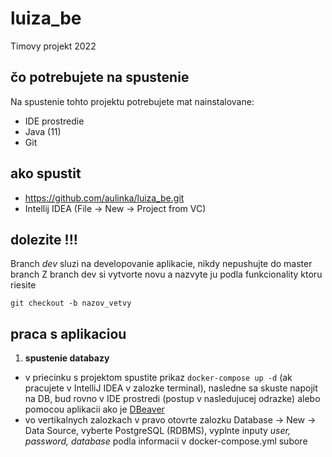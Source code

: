 # luiza_be
Timovy projekt 2022

## čo potrebujete na spustenie
Na spustenie tohto projektu potrebujete mat nainstalovane:
- IDE prostredie 
- Java (11)
- Git

## ako spustit

- https://github.com/aulinka/luiza_be.git
- Intellij IDEA (File -> New -> Project from VC)

## dolezite !!!
Branch *dev* sluzi na developovanie aplikacie, nikdy nepushujte do master branch
Z branch dev si vytvorte novu a nazvyte ju podla funkcionality ktoru riesite

`git checkout -b nazov_vetvy` 

## praca s aplikaciou
1. **spustenie databazy**
- v priecinku s projektom spustite prikaz ```docker-compose up -d``` (ak pracujete v IntelliJ IDEA v zalozke terminal),
nasledne sa skuste napojit na DB, bud rovno v IDE prostredi (postup v nasledujucej odrazke) alebo pomocou aplikacii ako je [DBeaver](https://dbeaver.io/download/) 
- vo vertikalnych zalozkach v pravo otovrte zalozku Database -> New -> Data Source, 
vyberte PostgreSQL (RDBMS), vyplnte inputy *user, password, database* podla informacii v docker-compose.yml subore